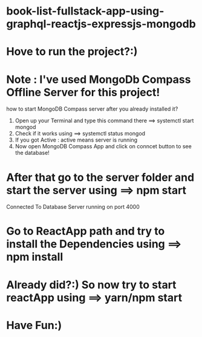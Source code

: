 # book-list-fullstack-app-using-graphql-reactjs-expressjs-mongodb

# Hove to run the project?:)


# Note : I've used MongoDb Compass Offline Server for this project!
how to start MongoDB Compass server after you already installed it? 
1. Open up your Terminal and type this command there ==> systemctl start mongod
2. Check if it works using ==> systemctl status mongod
3. If you got Active : active means server is running
4. Now open MongoDB Compass App and click on conncet button to see the database!

# After that go to the server folder and start the server using ==> npm start 
Connected To Database
Server running on port 4000

# Go to ReactApp path and try to install the Dependencies using ==> npm install


# Already did?:) So now try to start reactApp using ==> yarn/npm start
 
# Have Fun:)
